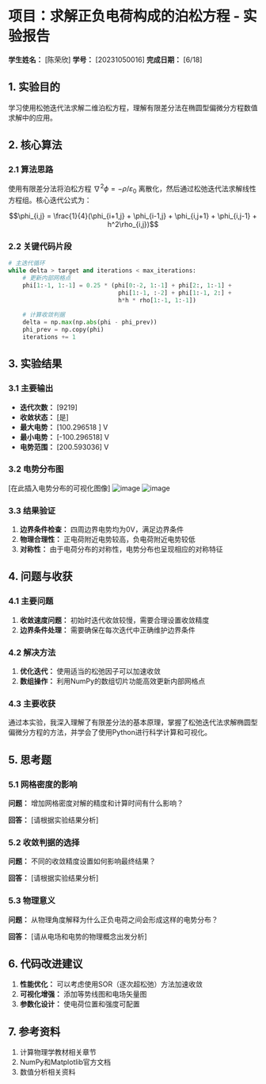 # 项目：求解正负电荷构成的泊松方程 - 实验报告

**学生姓名：** [陈荣欣] **学号：** [20231050016] **完成日期：** [6/18]

## 1. 实验目的

学习使用松弛迭代法求解二维泊松方程，理解有限差分法在椭圆型偏微分方程数值求解中的应用。

## 2. 核心算法

### 2.1 算法思路

使用有限差分法将泊松方程 $\nabla^2 \phi = -\rho/\varepsilon_0$ 离散化，然后通过松弛迭代法求解线性方程组。核心迭代公式为：

$$\phi_{i,j} = \frac{1}{4}(\phi_{i+1,j} + \phi_{i-1,j} + \phi_{i,j+1} + \phi_{i,j-1} + h^2\rho_{i,j})$$

### 2.2 关键代码片段

```python
# 主迭代循环
while delta > target and iterations < max_iterations:
    # 更新内部网格点
    phi[1:-1, 1:-1] = 0.25 * (phi[0:-2, 1:-1] + phi[2:, 1:-1] + 
                               phi[1:-1, :-2] + phi[1:-1, 2:] + 
                               h*h * rho[1:-1, 1:-1])
    
    # 计算收敛判据
    delta = np.max(np.abs(phi - phi_prev))
    phi_prev = np.copy(phi)
    iterations += 1
```

## 3. 实验结果

### 3.1 主要输出

- **迭代次数：** [9219]
- **收敛状态：** [是]
- **最大电势：** [100.296518 ] V
- **最小电势：** [-100.296518] V
- **电势范围：** [200.593036] V

### 3.2 电势分布图

[在此插入电势分布的可视化图像]
![image](https://github.com/user-attachments/assets/ccfbc3b0-0cf5-4b34-a8cf-9f24f13a9372)
![image](https://github.com/user-attachments/assets/b0943e95-3067-4892-8d1b-1659c736fae2)

### 3.3 结果验证

1. **边界条件检查：** 四周边界电势均为0V，满足边界条件
2. **物理合理性：** 正电荷附近电势较高，负电荷附近电势较低
3. **对称性：** 由于电荷分布的对称性，电势分布也呈现相应的对称特征

## 4. 问题与收获

### 4.1 主要问题

1. **收敛速度问题：** 初始时迭代收敛较慢，需要合理设置收敛精度
2. **边界条件处理：** 需要确保在每次迭代中正确维护边界条件

### 4.2 解决方法

1. **优化迭代：** 使用适当的松弛因子可以加速收敛
2. **数组操作：** 利用NumPy的数组切片功能高效更新内部网格点

### 4.3 主要收获

通过本实验，我深入理解了有限差分法的基本原理，掌握了松弛迭代法求解椭圆型偏微分方程的方法，并学会了使用Python进行科学计算和可视化。

## 5. 思考题

### 5.1 网格密度的影响

**问题：** 增加网格密度对解的精度和计算时间有什么影响？

**回答：** [请根据实验结果分析]

### 5.2 收敛判据的选择

**问题：** 不同的收敛精度设置如何影响最终结果？

**回答：** [请根据实验结果分析]

### 5.3 物理意义

**问题：** 从物理角度解释为什么正负电荷之间会形成这样的电势分布？

**回答：** [请从电场和电势的物理概念出发分析]

## 6. 代码改进建议

1. **性能优化：** 可以考虑使用SOR（逐次超松弛）方法加速收敛
2. **可视化增强：** 添加等势线图和电场矢量图
3. **参数化设计：** 使电荷位置和强度可配置

## 7. 参考资料

1. 计算物理学教材相关章节
2. NumPy和Matplotlib官方文档
3. 数值分析相关资料
